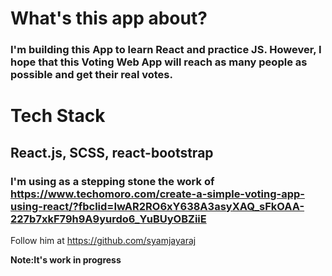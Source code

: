 # What's this app about?
### I'm building this App to learn React and practice JS. However, I hope that this Voting Web App will reach as many people as possible and get their real votes.
# Tech Stack
## React.js, SCSS, react-bootstrap

### I'm using as a stepping stone the work of <https://www.techomoro.com/create-a-simple-voting-app-using-react/?fbclid=IwAR2RO6xY638A3asyXAQ_sFkOAA-227b7xkF79h9A9yurdo6_YuBUyOBZiiE>

Follow him at <https://github.com/syamjayaraj>




**Note:It's work in progress**

